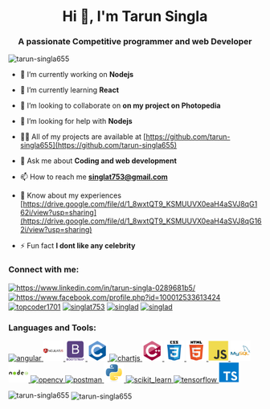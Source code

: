 <h1 align="center">Hi 👋, I'm Tarun Singla</h1>
<h3 align="center">A passionate Competitive programmer and web Developer</h3>

<p align="left"> <img src="https://komarev.com/ghpvc/?username=tarun-singla655&label=Profile%20views&color=0e75b6&style=flat" alt="tarun-singla655" /> </p>

- 🔭 I’m currently working on **Nodejs**

- 🌱 I’m currently learning **React**

- 👯 I’m looking to collaborate on **on my project on Photopedia**

- 🤝 I’m looking for help with **Nodejs**

- 👨‍💻 All of my projects are available at [https://github.com/tarun-singla655](https://github.com/tarun-singla655)

- 💬 Ask me about **Coding and web development**

- 📫 How to reach me **singlat753@gmail.com**

- 📄 Know about my experiences [https://drive.google.com/file/d/1_8wxtQT9_KSMUUVX0eaH4aSVJ8qG162i/view?usp=sharing](https://drive.google.com/file/d/1_8wxtQT9_KSMUUVX0eaH4aSVJ8qG162i/view?usp=sharing)

- ⚡ Fun fact **I dont like any celebrity**

<h3 align="left">Connect with me:</h3>
<p align="left">
<a href="https://linkedin.com/in/https://www.linkedin.com/in/tarun-singla-0289681b5/" target="blank"><img align="center" src="https://raw.githubusercontent.com/rahuldkjain/github-profile-readme-generator/master/src/images/icons/Social/linked-in-alt.svg" alt="https://www.linkedin.com/in/tarun-singla-0289681b5/" height="30" width="40" /></a>
<a href="https://fb.com/https://www.facebook.com/profile.php?id=100012533613424" target="blank"><img align="center" src="https://raw.githubusercontent.com/rahuldkjain/github-profile-readme-generator/master/src/images/icons/Social/facebook.svg" alt="https://www.facebook.com/profile.php?id=100012533613424" height="30" width="40" /></a>
<a href="https://www.codechef.com/users/topcoder1701" target="blank"><img align="center" src="https://cdn.jsdelivr.net/npm/simple-icons@3.1.0/icons/codechef.svg" alt="topcoder1701" height="30" width="40" /></a>
<a href="https://www.hackerrank.com/singlat753" target="blank"><img align="center" src="https://raw.githubusercontent.com/rahuldkjain/github-profile-readme-generator/master/src/images/icons/Social/hackerrank.svg" alt="singlat753" height="30" width="40" /></a>
<a href="https://codeforces.com/profile/singlad" target="blank"><img align="center" src="https://cdn.jsdelivr.net/npm/simple-icons@3.0.1/icons/codeforces.svg" alt="singlad" height="30" width="40" /></a>
<a href="https://www.leetcode.com/singlad" target="blank"><img align="center" src="https://raw.githubusercontent.com/rahuldkjain/github-profile-readme-generator/master/src/images/icons/Social/leet-code.svg" alt="singlad" height="30" width="40" /></a>
</p>

<h3 align="left">Languages and Tools:</h3>
<p align="left"> <a href="https://angular.io" target="_blank"> <img src="https://angular.io/assets/images/logos/angular/angular.svg" alt="angular" width="40" height="40"/> </a> <a href="https://angular.io" target="_blank"> <img src="https://raw.githubusercontent.com/devicons/devicon/master/icons/angularjs/angularjs-original-wordmark.svg" alt="angularjs" width="40" height="40"/> </a> <a href="https://getbootstrap.com" target="_blank"> <img src="https://raw.githubusercontent.com/devicons/devicon/master/icons/bootstrap/bootstrap-plain-wordmark.svg" alt="bootstrap" width="40" height="40"/> </a> <a href="https://www.cprogramming.com/" target="_blank"> <img src="https://raw.githubusercontent.com/devicons/devicon/master/icons/c/c-original.svg" alt="c" width="40" height="40"/> </a> <a href="https://www.chartjs.org" target="_blank"> <img src="https://www.chartjs.org/media/logo-title.svg" alt="chartjs" width="40" height="40"/> </a> <a href="https://www.w3schools.com/cpp/" target="_blank"> <img src="https://raw.githubusercontent.com/devicons/devicon/master/icons/cplusplus/cplusplus-original.svg" alt="cplusplus" width="40" height="40"/> </a> <a href="https://www.w3schools.com/css/" target="_blank"> <img src="https://raw.githubusercontent.com/devicons/devicon/master/icons/css3/css3-original-wordmark.svg" alt="css3" width="40" height="40"/> </a> <a href="https://www.w3.org/html/" target="_blank"> <img src="https://raw.githubusercontent.com/devicons/devicon/master/icons/html5/html5-original-wordmark.svg" alt="html5" width="40" height="40"/> </a> <a href="https://developer.mozilla.org/en-US/docs/Web/JavaScript" target="_blank"> <img src="https://raw.githubusercontent.com/devicons/devicon/master/icons/javascript/javascript-original.svg" alt="javascript" width="40" height="40"/> </a> <a href="https://www.mysql.com/" target="_blank"> <img src="https://raw.githubusercontent.com/devicons/devicon/master/icons/mysql/mysql-original-wordmark.svg" alt="mysql" width="40" height="40"/> </a> <a href="https://nodejs.org" target="_blank"> <img src="https://raw.githubusercontent.com/devicons/devicon/master/icons/nodejs/nodejs-original-wordmark.svg" alt="nodejs" width="40" height="40"/> </a> <a href="https://opencv.org/" target="_blank"> <img src="https://www.vectorlogo.zone/logos/opencv/opencv-icon.svg" alt="opencv" width="40" height="40"/> </a> <a href="https://postman.com" target="_blank"> <img src="https://www.vectorlogo.zone/logos/getpostman/getpostman-icon.svg" alt="postman" width="40" height="40"/> </a> <a href="https://www.python.org" target="_blank"> <img src="https://raw.githubusercontent.com/devicons/devicon/master/icons/python/python-original.svg" alt="python" width="40" height="40"/> </a> <a href="https://scikit-learn.org/" target="_blank"> <img src="https://upload.wikimedia.org/wikipedia/commons/0/05/Scikit_learn_logo_small.svg" alt="scikit_learn" width="40" height="40"/> </a> <a href="https://www.tensorflow.org" target="_blank"> <img src="https://www.vectorlogo.zone/logos/tensorflow/tensorflow-icon.svg" alt="tensorflow" width="40" height="40"/> </a> <a href="https://www.typescriptlang.org/" target="_blank"> <img src="https://raw.githubusercontent.com/devicons/devicon/master/icons/typescript/typescript-original.svg" alt="typescript" width="40" height="40"/> </a> </p>

<p><img align="left" src="https://github-readme-stats.vercel.app/api/top-langs?username=tarun-singla655&show_icons=true&locale=en&layout=compact" alt="tarun-singla655" /></p>

<p>&nbsp;<img align="center" src="https://github-readme-stats.vercel.app/api?username=tarun-singla655&show_icons=true&locale=en" alt="tarun-singla655" /></p>
